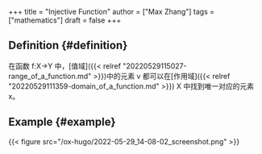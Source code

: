 +++
title = "Injective Function"
author = ["Max Zhang"]
tags = ["mathematics"]
draft = false
+++

## Definition {#definition}

在函数 f:X-&gt;Y 中，[值域]({{< relref "20220529115027-range_of_a_function.md" >}})中的元素 v 都可以在[作用域]({{< relref "20220529111359-domain_of_a_function.md" >}}) X 中找到唯一对应的元素 x。


## Example {#example}

{{< figure src="/ox-hugo/2022-05-29_14-08-02_screenshot.png" >}}
